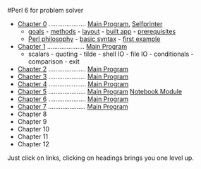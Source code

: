 #Perl 6 for problem solver

   + [Chapter 0](/chapter/text0.md) ..................... [Main Program](/chapter/bn0.pl6), [Selfprinter](/chapter/self0.pl6)
     - [goals](/chapter/text0.md#goals) - [methods](/chapter/text0.md#teaching-method) - [layout](/chapter/text0.md#chapter-layout) - [built app](/chapter/text0.md#what-app-to-build) - [prerequisites](/chapter/text0.md#prerequisites)
     - [Perl philosophy](/chapter/text0.md#perl-philosophy) - [basic syntax](/chapter/text0.md#basic-syntax-rules) - [first example](/chapter/text0.md#first-example)
   + [Chapter 1](/chapter/text1.md) ..................... [Main Program](/chapter/bn1.pl6)
     - scalars - quoting - tilde - shell IO - file IO - conditionals - comparison - exit
   + [Chapter 2](/chapter/text2.md) ..................... [Main Program](/chapter/bn2.pl6)
   + [Chapter 3](/chapter/text3.md) ..................... [Main Program](/chapter/bn3.pl6)
   + [Chapter 4](/chapter/text4.md) ..................... [Main Program](/chapter/bn4.pl6)
   + [Chapter 5](/chapter/text5.md) ..................... [Main Program](/chapter/bn5.pl6) [Notebook Module](/chapter/Notebook5.pm6)
   + [Chapter 6](/chapter/text6.md) ..................... [Main Program](/chapter/bn6.pl6)
   + [Chapter 7](/chapter/text7.md) ..................... [Main Program](/chapter/bn7.pl6)
   + Chapter 8
   + Chapter 9
   + Chapter 10
   + Chapter 11
   + Chapter 12




   Just click on links, clicking on headings brings you one level up.

